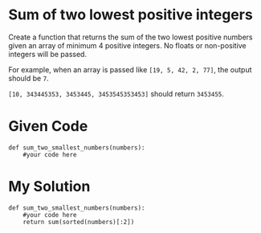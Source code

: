 # Sum of two lowest positive integers

Create a function that returns the sum of the two lowest positive numbers given an array of minimum 4 positive integers. No floats or non-positive integers will be passed.

For example, when an array is passed like ```[19, 5, 42, 2, 77]```, the output should be ```7```.

```[10, 343445353, 3453445, 3453545353453]``` should return ```3453455```.

# Given Code

```{python}
def sum_two_smallest_numbers(numbers):
    #your code here
```

# My Solution

```{python}
def sum_two_smallest_numbers(numbers):
    #your code here
    return sum(sorted(numbers)[:2])
```
